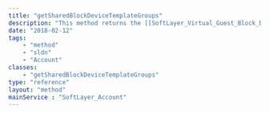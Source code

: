 ```yaml
---
title: "getSharedBlockDeviceTemplateGroups"
description: "This method returns the [[SoftLayer_Virtual_Guest_Block_Device_Template_Group]] objects that have been shared with this account "
date: "2018-02-12"
tags:
    - "method"
    - "sldn"
    - "Account"
classes:
    - "getSharedBlockDeviceTemplateGroups"
type: "reference"
layout: "method"
mainService : "SoftLayer_Account"
---
```


